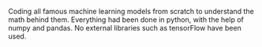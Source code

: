 Coding all famous machine learning models from scratch to understand the math behind them.
Everything had been done in python, with the help of numpy and pandas.
No external libraries such as tensorFlow have been used.
